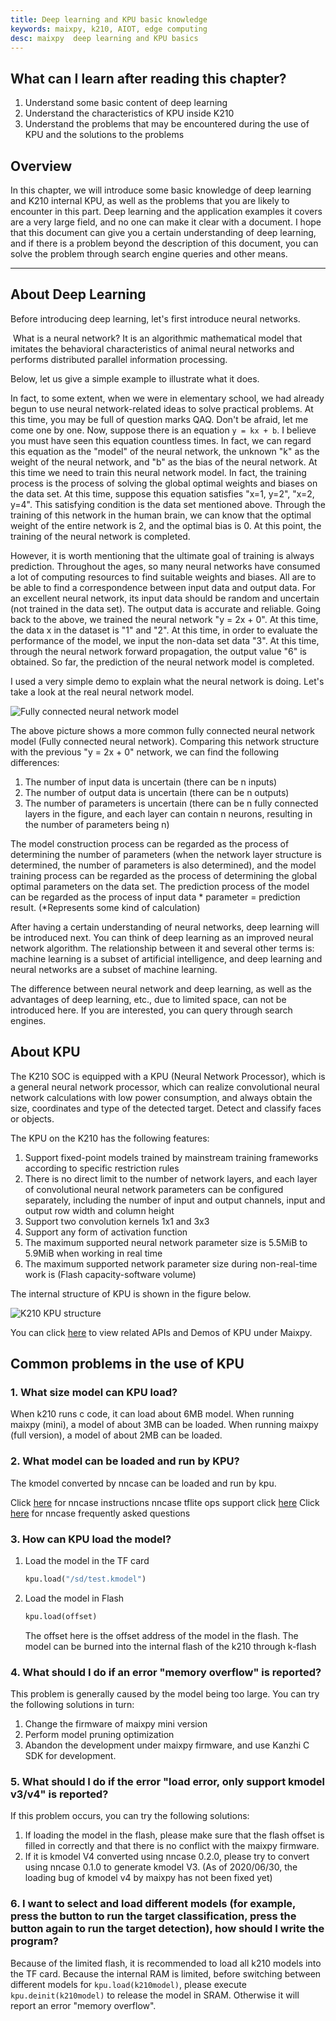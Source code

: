 ```yaml
---
title: Deep learning and KPU basic knowledge
keywords: maixpy, k210, AIOT, edge computing
desc: maixpy  deep learning and KPU basics
---
```



## What can I learn after reading this chapter?

1. Understand some basic content of deep learning
2. Understand the characteristics of KPU inside K210
3. Understand the problems that may be encountered during the use of KPU and the solutions to the problems

## Overview

In this chapter, we will introduce some basic knowledge of deep learning and K210 internal KPU, as well as the problems that you are likely to encounter in this part. Deep learning and the application examples it covers are a very large field, and no one can make it clear with a document. I hope that this document can give you a certain understanding of deep learning, and if there is a problem beyond the description of this document, you can solve the problem through search engine queries and other means.

---

## About Deep Learning

Before introducing deep learning, let's first introduce neural networks.

​ What is a neural network? It is an algorithmic mathematical model that imitates the behavioral characteristics of animal neural networks and performs distributed parallel information processing.

Below, let us give a simple example to illustrate what it does.

In fact, to some extent, when we were in elementary school, we had already begun to use neural network-related ideas to solve practical problems. At this time, you may be full of question marks QAQ. Don't be afraid, let me come one by one. Now, suppose there is an equation `y = kx + b`. I believe you must have seen this equation countless times. In fact, we can regard this equation as the "model" of the neural network, the unknown "k" as the weight of the neural network, and "b" as the bias of the neural network. At this time we need to train this neural network model. In fact, the training process is the process of solving the global optimal weights and biases on the data set. At this time, suppose this equation satisfies "x=1, y=2", "x=2, y=4". This satisfying condition is the data set mentioned above. Through the training of this network in the human brain, we can know that the optimal weight of the entire network is 2, and the optimal bias is 0. At this point, the training of the neural network is completed.

However, it is worth mentioning that the ultimate goal of training is always prediction. Throughout the ages, so many neural networks have consumed a lot of computing resources to find suitable weights and biases. All are to be able to find a correspondence between input data and output data. For an excellent neural network, its input data should be random and uncertain (not trained in the data set). The output data is accurate and reliable. Going back to the above, we trained the neural network "y = 2x + 0". At this time, the data x in the dataset is "1" and "2". At this time, in order to evaluate the performance of the model, we input the non-data set data "3". At this time, through the neural network forward propagation, the output value "6" is obtained. So far, the prediction of the neural network model is completed.

I used a very simple demo to explain what the neural network is doing. Let's take a look at the real neural network model.

![Fully connected neural network model](https://i.loli.net/2020/06/30/PVxMcSde8YJ4Q9b.jpg)

The above picture shows a more common fully connected neural network model (Fully connected neural network). Comparing this network structure with the previous "y = 2x + 0" network, we can find the following differences:

1. The number of input data is uncertain (there can be n inputs)
2. The number of output data is uncertain (there can be n outputs)
3. The number of parameters is uncertain (there can be n fully connected layers in the figure, and each layer can contain n neurons, resulting in the number of parameters being n)

The model construction process can be regarded as the process of determining the number of parameters (when the network layer structure is determined, the number of parameters is also determined), and the model training process can be regarded as the process of determining the global optimal parameters on the data set. The prediction process of the model can be regarded as the process of input data * parameter = prediction result. (*Represents some kind of calculation)

After having a certain understanding of neural networks, deep learning will be introduced next. You can think of deep learning as an improved neural network algorithm. The relationship between it and several other terms is: machine learning is a subset of artificial intelligence, and deep learning and neural networks are a subset of machine learning.

The difference between neural network and deep learning, as well as the advantages of deep learning, etc., due to limited space, can not be introduced here. If you are interested, you can query through search engines.

## About KPU

The K210 SOC is equipped with a KPU (Neural Network Processor), which is a general neural network processor, which can realize convolutional neural network calculations with low power consumption, and always obtain the size, coordinates and type of the detected target. Detect and classify faces or objects.

The KPU on the K210 has the following features:

1. Support fixed-point models trained by mainstream training frameworks according to specific restriction rules
2. There is no direct limit to the number of network layers, and each layer of convolutional neural network parameters can be configured separately, including the number of input and output channels, input and output row width and column height
3. Support two convolution kernels 1x1 and 3x3
4. Support any form of activation function
5. The maximum supported neural network parameter size is 5.5MiB to 5.9MiB when working in real time
6. The maximum supported network parameter size during non-real-time work is (Flash capacity-software volume)

The internal structure of KPU is shown in the figure below.

![K210 KPU structure](https://i.loli.net/2020/06/30/Q9tPOjyMWFiTwxA.png)

You can click [here](https://maixpy.sipeed.com/zh/libs/Maix/kpu.html?h=kpu) to view related APIs and Demos of KPU under Maixpy.

## Common problems in the use of KPU

### 1. What size model can KPU load?

When k210 runs c code, it can load about 6MB model.
When running maixpy ​​(mini), a model of about 3MB can be loaded.
When running maixpy ​​(full version), a model of about 2MB can be loaded.

### 2. What model can be loaded and run by KPU?

The kmodel converted by nncase can be loaded and run by kpu.

Click [here](https://github.com/kendryte/nncase/blob/master/docs/USAGE_ZH.md) for nncase instructions
nncase tflite ops support click [here](https://github.com/kendryte/nncase/blob/master/docs/tflite_ops.md)
Click [here](https://github.com/kendryte/nncase/blob/master/docs/FAQ_ZH.md) for nncase frequently asked questions

### 3. How can KPU load the model?

1. Load the model in the TF card

   ```python
   kpu.load("/sd/test.kmodel")
   ```

2. Load the model in Flash

   ```python
   kpu.load(offset)
   ```

   The offset here is the offset address of the model in the flash. The model can be burned into the internal flash of the k210 through k-flash

### 4. What should I do if an error "memory overflow" is reported?

This problem is generally caused by the model being too large. You can try the following solutions in turn:

1. Change the firmware of maixpy ​​mini version
2. Perform model pruning optimization
3. Abandon the development under maixpy ​​firmware, and use Kanzhi C SDK for development.

### 5. What should I do if the error "load error, only support kmodel v3/v4" is reported?

If this problem occurs, you can try the following solutions:

1. If loading the model in the flash, please make sure that the flash offset is filled in correctly and that there is no conflict with the maixpy ​​firmware.
2. If it is kmodel V4 converted using nncase 0.2.0, please try to convert using nncase 0.1.0 to generate kmodel V3. (As of 2020/06/30, the loading bug of kmodel v4 by maixpy ​​has not been fixed yet)

### 6. I want to select and load different models (for example, press the button to run the target classification, press the button again to run the target detection), how should I write the program?

Because of the limited flash, it is recommended to load all k210 models into the TF card. Because the internal RAM is limited, before switching between different models for `kpu.load(k210model)`, please execute `kpu.deinit(k210model)` to release the model in SRAM. Otherwise it will report an error "memory overflow".
